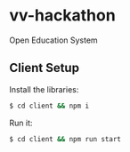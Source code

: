 # vv-hackathon
Open Education System

## Client Setup

Install the libraries:
```bash
$ cd client && npm i
```

Run it:
```bash
$ cd client && npm run start
```

